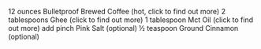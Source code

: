 12 ounces	Bulletproof Brewed Coffee (hot, click to find out more)
2 tablespoons	Ghee (click to find out more)
1 tablespoon	Mct Oil (click to find out more)
add pinch	Pink Salt (optional)
½ teaspoon	Ground Cinnamon (optional)